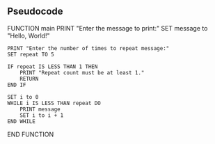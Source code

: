 ## Pseudocode

FUNCTION main
    PRINT "Enter the message to print:"
    SET message to "Hello, World!"

    PRINT "Enter the number of times to repeat message:"
    SET repeat TO 5

    IF repeat IS LESS THAN 1 THEN
        PRINT "Repeat count must be at least 1."
        RETURN
    END IF

    SET i to 0
    WHILE i IS LESS THAN repeat DO
        PRINT message
        SET i to i + 1
    END WHILE
END FUNCTION